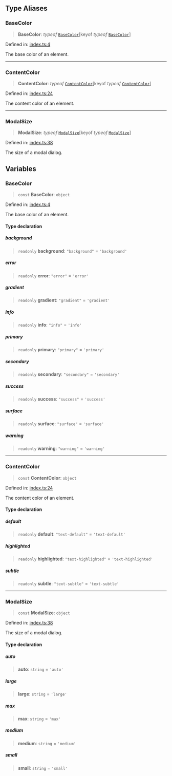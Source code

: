 

## Type Aliases

### BaseColor

> **BaseColor**: _typeof_ [`BaseColor`](public.md#basecolor-1)\[keyof _typeof_ [`BaseColor`](public.md#basecolor-1)\]

Defined in: [index.ts:4](https://github.com/spuxx1701/jslibs/blob/13ff55270e75a7d3ce30bfd89a748a616adea5c2/packages/browser-utils/src/types/public/index.ts#L4)

The base color of an element.

---

### ContentColor

> **ContentColor**: _typeof_ [`ContentColor`](public.md#contentcolor-1)\[keyof _typeof_ [`ContentColor`](public.md#contentcolor-1)\]

Defined in: [index.ts:24](https://github.com/spuxx1701/jslibs/blob/13ff55270e75a7d3ce30bfd89a748a616adea5c2/packages/browser-utils/src/types/public/index.ts#L24)

The content color of an element.

---

### ModalSize

> **ModalSize**: _typeof_ [`ModalSize`](public.md#modalsize-1)\[keyof _typeof_ [`ModalSize`](public.md#modalsize-1)\]

Defined in: [index.ts:38](https://github.com/spuxx1701/jslibs/blob/13ff55270e75a7d3ce30bfd89a748a616adea5c2/packages/browser-utils/src/types/public/index.ts#L38)

The size of a modal dialog.

## Variables

### BaseColor

> `const` **BaseColor**: `object`

Defined in: [index.ts:4](https://github.com/spuxx1701/jslibs/blob/13ff55270e75a7d3ce30bfd89a748a616adea5c2/packages/browser-utils/src/types/public/index.ts#L4)

The base color of an element.

#### Type declaration

##### background

> `readonly` **background**: `"background"` = `'background'`

##### error

> `readonly` **error**: `"error"` = `'error'`

##### gradient

> `readonly` **gradient**: `"gradient"` = `'gradient'`

##### info

> `readonly` **info**: `"info"` = `'info'`

##### primary

> `readonly` **primary**: `"primary"` = `'primary'`

##### secondary

> `readonly` **secondary**: `"secondary"` = `'secondary'`

##### success

> `readonly` **success**: `"success"` = `'success'`

##### surface

> `readonly` **surface**: `"surface"` = `'surface'`

##### warning

> `readonly` **warning**: `"warning"` = `'warning'`

---

### ContentColor

> `const` **ContentColor**: `object`

Defined in: [index.ts:24](https://github.com/spuxx1701/jslibs/blob/13ff55270e75a7d3ce30bfd89a748a616adea5c2/packages/browser-utils/src/types/public/index.ts#L24)

The content color of an element.

#### Type declaration

##### default

> `readonly` **default**: `"text-default"` = `'text-default'`

##### highlighted

> `readonly` **highlighted**: `"text-highlighted"` = `'text-highlighted'`

##### subtle

> `readonly` **subtle**: `"text-subtle"` = `'text-subtle'`

---

### ModalSize

> `const` **ModalSize**: `object`

Defined in: [index.ts:38](https://github.com/spuxx1701/jslibs/blob/13ff55270e75a7d3ce30bfd89a748a616adea5c2/packages/browser-utils/src/types/public/index.ts#L38)

The size of a modal dialog.

#### Type declaration

##### auto

> **auto**: `string` = `'auto'`

##### large

> **large**: `string` = `'large'`

##### max

> **max**: `string` = `'max'`

##### medium

> **medium**: `string` = `'medium'`

##### small

> **small**: `string` = `'small'`
